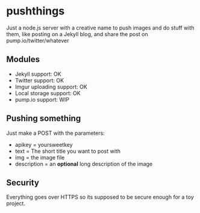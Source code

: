 pushthings
==========

Just a node.js server with a creative name to push images and do stuff with them, like posting on a Jekyll blog, and share the post on pump.io/twitter/whatever


Modules
-------
* Jekyll support: OK
* Twitter support: OK
* Imgur uploading support: OK
* Local storage support: OK
* pump.io support: WIP


Pushing something
-----------------

Just make a POST with the parameters:
* apikey = yoursweetkey
* text = The short title you want to post with
* img = the image file
* description = an **optional** long description of the image


Security
--------

Everything goes over HTTPS so its supposed to be secure enough for a toy project.
